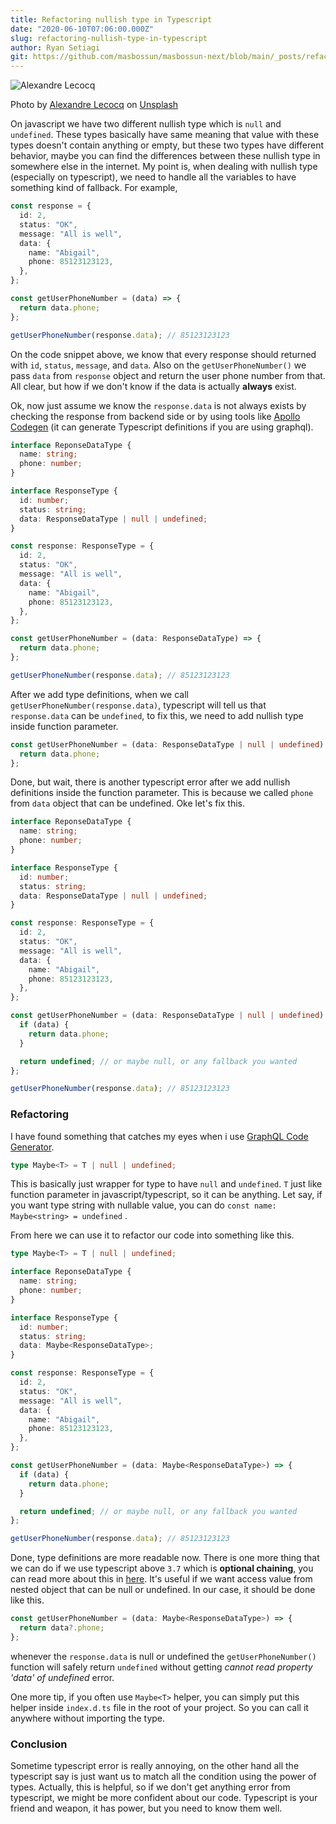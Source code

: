 ```yaml
---
title: Refactoring nullish type in Typescript
date: "2020-06-10T07:06:00.000Z"
slug: refactoring-nullish-type-in-typescript
author: Ryan Setiagi
git: https://github.com/masbossun/masbossun-next/blob/main/_posts/refactoring-nullish-type-in-typescript.md
---
```


![Alexandre Lecocq](https://images.unsplash.com/photo-1571376254030-943e689e6d88?ixid=MnwxMjA3fDB8MHxwaG90by1wYWdlfHx8fGVufDB8fHx8&ixlib=rb-1.2.1&auto=format&fit=crop&w=1266&q=80)

<figcaption>Photo by <a href="https://unsplash.com/@alexfromindia?utm_source=unsplash&utm_medium=referral&utm_content=creditCopyText">Alexandre Lecocq</a> on <a href="https://unsplash.com/s/photos/safe?utm_source=unsplash&utm_medium=referral&utm_content=creditCopyText">Unsplash</a></figcaption>

On javascript we have two different nullish type which is `null` and `undefined`. These types basically have same meaning that value with these types doesn't contain anything or empty, but these two types have different behavior, maybe you can find the differences between these nullish type in somewhere else in the internet. My point is, when dealing with nullish type (especially on typescript), we need to handle all the variables to have something kind of fallback. For example,

```typescript
const response = {
  id: 2,
  status: "OK",
  message: "All is well",
  data: {
    name: "Abigail",
    phone: 85123123123,
  },
};

const getUserPhoneNumber = (data) => {
  return data.phone;
};

getUserPhoneNumber(response.data); // 85123123123
```

On the code snippet above, we know that every response should returned with `id`, `status`, `message`, and `data`. Also on the `getUserPhoneNumber()` we pass `data` from `response` object and return the user phone number from that. All clear, but how if we don't know if the data is actually **always** exist.

Ok, now just assume we know the `response.data` is not always exists by checking the response from backend side or by using tools like [Apollo Codegen](https://github.com/apollographql/apollo-tooling#apollo-clientcodegen-output) (it can generate Typescript definitions if you are using graphql).

```typescript
interface ReponseDataType {
  name: string;
  phone: number;
}

interface ResponseType {
  id: number;
  status: string;
  data: ResponseDataType | null | undefined;
}

const response: ResponseType = {
  id: 2,
  status: "OK",
  message: "All is well",
  data: {
    name: "Abigail",
    phone: 85123123123,
  },
};

const getUserPhoneNumber = (data: ResponseDataType) => {
  return data.phone;
};

getUserPhoneNumber(response.data); // 85123123123
```

After we add type definitions, when we call `getUserPhoneNumber(response.data)`, typescript will tell us that `response.data` can be `undefined`, to fix this, we need to add nullish type inside function parameter.

```typescript
const getUserPhoneNumber = (data: ResponseDataType | null | undefined) => {
  return data.phone;
};
```

Done, but wait, there is another typescript error after we add nullish definitions inside the function parameter. This is because we called `phone` from `data` object that can be undefined. Oke let's fix this.

```typescript
interface ReponseDataType {
  name: string;
  phone: number;
}

interface ResponseType {
  id: number;
  status: string;
  data: ResponseDataType | null | undefined;
}

const response: ResponseType = {
  id: 2,
  status: "OK",
  message: "All is well",
  data: {
    name: "Abigail",
    phone: 85123123123,
  },
};

const getUserPhoneNumber = (data: ResponseDataType | null | undefined) => {
  if (data) {
    return data.phone;
  }

  return undefined; // or maybe null, or any fallback you wanted
};

getUserPhoneNumber(response.data); // 85123123123
```

### Refactoring

I have found something that catches my eyes when i use [GraphQL Code Generator](https://graphql-code-generator.com/).

```typescript
type Maybe<T> = T | null | undefined;
```

This is basically just wrapper for type to have `null` and `undefined`. `T` just like function parameter in javascript/typescript, so it can be anything. Let say, if you want type string with nullable value, you can do `const name: Maybe<string> = undefined` .

From here we can use it to refactor our code into something like this.

```typescript
type Maybe<T> = T | null | undefined;

interface ReponseDataType {
  name: string;
  phone: number;
}

interface ResponseType {
  id: number;
  status: string;
  data: Maybe<ResponseDataType>;
}

const response: ResponseType = {
  id: 2,
  status: "OK",
  message: "All is well",
  data: {
    name: "Abigail",
    phone: 85123123123,
  },
};

const getUserPhoneNumber = (data: Maybe<ResponseDataType>) => {
  if (data) {
    return data.phone;
  }

  return undefined; // or maybe null, or any fallback you wanted
};

getUserPhoneNumber(response.data); // 85123123123
```

Done, type definitions are more readable now. There is one more thing that we can do if we use typescript above `3.7` which is **optional chaining**, you can read more about this in [here](https://www.typescriptlang.org/docs/handbook/release-notes/typescript-3-7.html). It's useful if we want access value from nested object that can be null or undefined. In our case, it should be done like this.

```typescript
const getUserPhoneNumber = (data: Maybe<ResponseDataType>) => {
  return data?.phone;
};
```

whenever the `response.data` is null or undefined the `getUserPhoneNumber()` function will safely return `undefined` without getting _cannot read property 'data' of undefined_ error.

One more tip, if you often use `Maybe<T>` helper, you can simply put this helper inside `index.d.ts` file in the root of your project. So you can call it anywhere without importing the type.

### Conclusion

Sometime typescript error is really annoying, on the other hand all the typescript say is just want us to match all the condition using the power of types. Actually, this is helpful, so if we don't get anything error from typescript, we might be more confident about our code. Typescript is your friend and weapon, it has power, but you need to know them well.
